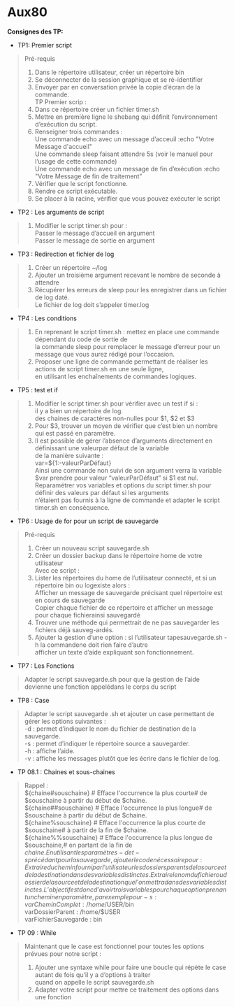 # Aux80

**Consignes des TP:**

*	TP1: Premier script
>Pré-requis  
>	1. Dans le répertoire utilisateur, créer un répertoire bin  
>	2. Se déconnecter de la session graphique et se ré-identifier  
>	3. Envoyer par en conversation privée la copie d’écran de la commande.  
>TP Premier scrip :  
>1. Dans ce répertoire créer un fichier timer.sh  
>2. Mettre en première ligne le shebang qui définit l’environnement d’exécution du script.  
>3. Renseigner trois commandes :  
>	Une commande echo avec un message d’acceuil :echo "Votre Message d'accueil"  
>	Une commande sleep faisant attendre 5s (voir le manuel pour l’usage de cette commande)  
>	Une commande echo avec un message de fin d’exécution :echo "Votre Message de fin de traitement"  
>4. Vérifier que le script fonctionne.  
>5. Rendre ce script exécutable.  
>6. Se placer à la racine, vérifier que vous pouvez exécuter le script  
* TP2 : Les arguments de script  
>1. Modifier le script timer.sh pour :  
>	Passer le message d’accueil en argument  
>	Passer le message de sortie en argument  
* TP3 : Redirection et fichier de log  
>1. Créer un répertoire ~/log  
>2. Ajouter un troisième argument recevant le nombre de seconde à attendre  
>3. Récupérer les erreurs de sleep pour les enregistrer dans un fichier de log daté.  
>Le fichier de log doit s’appeler timer.log  
* TP4 : Les conditions  
>1. En reprenant le script timer.sh : mettez en place une commande dépendant du code de sortie de  
>la commande sleep pour remplacer le message d’erreur pour un message que vous aurez rédigé pour l’occasion.  
>2. Proposer une ligne de commande permettant de réaliser les actions de script timer.sh en une seule ligne,  
>en utilisant les enchaînements de commandes logiques. 
* TP5 : test et if  
>1. Modifier le script timer.sh pour vérifier avec un test if si :  
>	il y a bien un répertoire de log.  
>	des chaines de caractères non-nulles pour $1, $2 et $3  
>2. Pour $3, trouver un moyen de vérifier que c’est bien un nombre qui est passé en paramètre.  
>3. Il est possible de gérer l’absence d’arguments directement en définissant une valeurpar défaut de la variable  
>de la manière suivante :  
>	var=${1:-valeurParDéfaut}  
>Ainsi une commande non suivi de son argument verra la variable $var prendre pour valeur “valeurParDéfaut” si $1 est nul.  
>Reparamétrer vos variables et options du script timer.sh pour définir des valeurs par défaut si les arguments  
>n’étaient pas fournis à la ligne de commande et adapter le script timer.sh en conséquence.  
* TP6 : Usage de for pour un script de sauvegarde  
> Pré-requis  
>	1. Créer un nouveau script sauvegarde.sh  
>	2. Créer un dossier backup dans le répertoire home de votre utilisateur  
>Avec ce script : 
>	1. Lister les répertoires du home de l’utilisateur connecté, et si un répertoire bin ou logexiste alors :  
>		Afficher un message de sauvegarde précisant quel répertoire est en cours de sauvegarde  
>		Copier chaque fichier de ce répertoire et afficher un message pour chaque fichierainsi sauvegardé  
>	2. Trouver une méthode qui permettrait de ne pas sauvegarder les fichiers déjà sauveg-ardés.  
>	3. Ajouter la gestion d’une option : si l’utilisateur tapesauvegarde.sh -h la commandene doit rien faire d’autre  
>	afficher un texte d’aide expliquant son fonctionnement.  
* TP7 : Les Fonctions  
> Adapter le script sauvegarde.sh pour que la gestion de l’aide devienne une fonction appelédans le corps du script  
* TP8 : Case  
> Adapter le script sauvegarde .sh et ajouter un case permettant de gérer les options suivantes :  
>	-d : permet d’indiquer le nom du fichier de destination de la sauvegarde.  
>	-s : permet d’indiquer le répertoire source a sauvegarder.  
>	-h : affiche l’aide.  
>	-v : affiche les messages plutôt que les écrire dans le fichier de log.  
* TP 08.1 : Chaines et sous-chaines  
>Rappel :  
>	${chaine#souschaine} # Efface l'occurrence la plus courte# de $souschaine à partir du début de $chaine.      
>	${chaine##souschaine} # Efface l'occurrence la plus longue# de $souschaine à partir du début de $chaine.       
>	${chaine%souschaine} # Efface l'occurrence la plus courte de $souschaine# à partir de la fin de $chaine.       
>	${chaine%%souschaine} # Efface l'occurrence la plus longue de $souschaine,# en partant de la fin de $chaine.      
>En utilisant les paramètres -d et -s précédant pour la sauvegarde, ajouter le code nécessairepour :        
>	Extraire du chemin fourni par l’utilisateur les dossiers parents de la source et de la destination dans des variables distinctes.      
>	Extraire le nom du fichier ou dossier de la source et de la destination que l’on mettradans des variables distinctes.      
>L’objectif est donc d’avoir trois variables pour chaque option prenant un chemin en paramètre,par exemple pour -s :     
>	varCheminComplet : /home/$USER/bin     
>	varDossierParent : /home/$USER     
>	varFichierSauvegarde : bin     
* TP 09 : While  
> Maintenant que le case est fonctionnel pour toutes les options prévues pour notre script :  
>	1. Ajouter une syntaxe while pour faire une boucle qui répète le case autant de fois qu’il y a d’options à traiter  
>	quand on appelle le script sauvegarde.sh  
>	2. Adapter votre script pour mettre ce traitement des options dans une fonction
